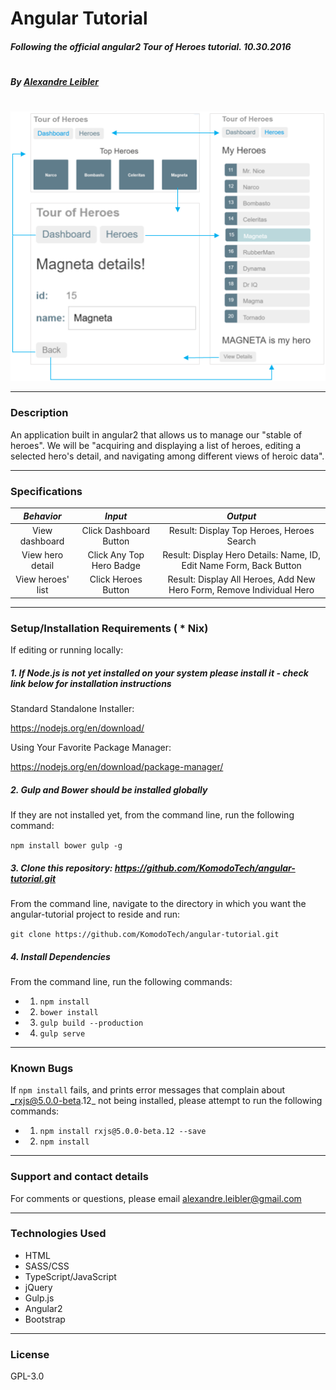 # **Angular Tutorial**

##### Following the official angular2 Tour of Heroes tutorial.  10.30.2016
#
##### By [Alexandre Leibler](https://github.com/KomodoTech)
#
![screenshot of project main page](resources/images/demo-screenshot.jpg)

----
### **Description**

An application built in angular2 that allows us to manage our "stable of heroes". We will be "acquiring and displaying a list of heroes, editing a selected hero's detail, and navigating among different views of heroic data".

----
### **Specifications**
| _Behavior_ | _Input_ | _Output_ |
|:---------------------------------------------------------------------:|:---------------------------------------------------------------------------:|:-------------------------------------------------------------------------------------------------------------------:|
| View dashboard | Click Dashboard Button | Result: Display Top Heroes, Heroes Search |
| View hero detail| Click Any Top Hero Badge| Result: Display Hero Details: Name, ID, Edit Name Form, Back Button|
| View heroes' list | Click Heroes Button | Result: Display All Heroes, Add New Hero Form, Remove Individual Hero|


----
### **Setup/Installation Requirements ( * Nix)**

If editing or running locally:

##### 1. If Node.js is not yet installed on your system please install it - check link below for installation instructions

Standard Standalone Installer:

https://nodejs.org/en/download/


Using Your Favorite Package Manager:

https://nodejs.org/en/download/package-manager/



##### 2. Gulp and Bower should be installed globally

If they are not installed yet, from the command line, run the following command:

`npm install bower gulp -g`



##### 3. Clone this repository: https://github.com/KomodoTech/angular-tutorial.git

From the command line, navigate to the directory in which you want the angular-tutorial project to reside and run:

`git clone https://github.com/KomodoTech/angular-tutorial.git`



##### 4. Install Dependencies

From the command line, run the following commands:

* 1. `npm install`
* 2. `bower install`
* 3. `gulp build --production`
* 4. `gulp serve`

----

### **Known Bugs**

If `npm install` fails, and prints error messages that complain about _rxjs@5.0.0-beta.12_ not being installed, please attempt to run the following commands:

* 1. `npm install rxjs@5.0.0-beta.12 --save`
* 2. `npm install`


----
### **Support and contact details**

For comments or questions, please email alexandre.leibler@gmail.com

----
### **Technologies Used**

* HTML
* SASS/CSS
* TypeScript/JavaScript
* jQuery
* Gulp.js
* Angular2
* Bootstrap

----
### **License**

GPL-3.0
